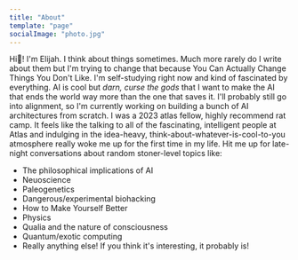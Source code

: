 ```yaml
---
title: "About"
template: "page"
socialImage: "photo.jpg"
---
```

Hi👋! I'm Elijah. I think about things sometimes. Much more rarely do I write about them but I'm trying to change that because You Can Actually Change Things You Don't Like. I'm self-studying right now and kind of fascinated by everything. AI is cool but *darn, curse the gods* that I want to make the AI that ends the world way more than the one that saves it. I'll probably still go into alignment, so I'm currently working on building a bunch of AI architectures from scratch.
I was a 2023 atlas fellow, highly recommend rat camp. It feels like the talking to all of the fascinating, intelligent people at Atlas and indulging in the idea-heavy, think-about-whatever-is-cool-to-you atmosphere really woke me up for the first time in my life.
Hit me up for late-night conversations about random stoner-level topics like:
- The philosophical implications of AI
- Neuoscience
- Paleogenetics
- Dangerous/experimental biohacking
- How to Make Yourself Better
- Physics
- Qualia and the nature of consciousness
- Quantum/exotic computing
- Really anything else! If you think it's interesting, it probably is!
